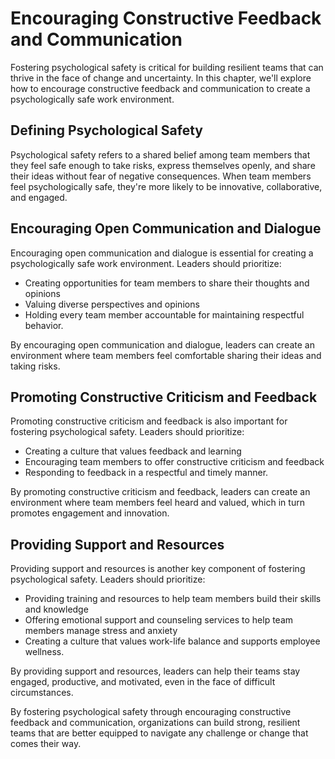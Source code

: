 Encouraging Constructive Feedback and Communication
==============================================================================================

Fostering psychological safety is critical for building resilient teams that can thrive in the face of change and uncertainty. In this chapter, we'll explore how to encourage constructive feedback and communication to create a psychologically safe work environment.

Defining Psychological Safety
-----------------------------

Psychological safety refers to a shared belief among team members that they feel safe enough to take risks, express themselves openly, and share their ideas without fear of negative consequences. When team members feel psychologically safe, they're more likely to be innovative, collaborative, and engaged.

Encouraging Open Communication and Dialogue
-------------------------------------------

Encouraging open communication and dialogue is essential for creating a psychologically safe work environment. Leaders should prioritize:

* Creating opportunities for team members to share their thoughts and opinions
* Valuing diverse perspectives and opinions
* Holding every team member accountable for maintaining respectful behavior.

By encouraging open communication and dialogue, leaders can create an environment where team members feel comfortable sharing their ideas and taking risks.

Promoting Constructive Criticism and Feedback
---------------------------------------------

Promoting constructive criticism and feedback is also important for fostering psychological safety. Leaders should prioritize:

* Creating a culture that values feedback and learning
* Encouraging team members to offer constructive criticism and feedback
* Responding to feedback in a respectful and timely manner.

By promoting constructive criticism and feedback, leaders can create an environment where team members feel heard and valued, which in turn promotes engagement and innovation.

Providing Support and Resources
-------------------------------

Providing support and resources is another key component of fostering psychological safety. Leaders should prioritize:

* Providing training and resources to help team members build their skills and knowledge
* Offering emotional support and counseling services to help team members manage stress and anxiety
* Creating a culture that values work-life balance and supports employee wellness.

By providing support and resources, leaders can help their teams stay engaged, productive, and motivated, even in the face of difficult circumstances.

By fostering psychological safety through encouraging constructive feedback and communication, organizations can build strong, resilient teams that are better equipped to navigate any challenge or change that comes their way.

